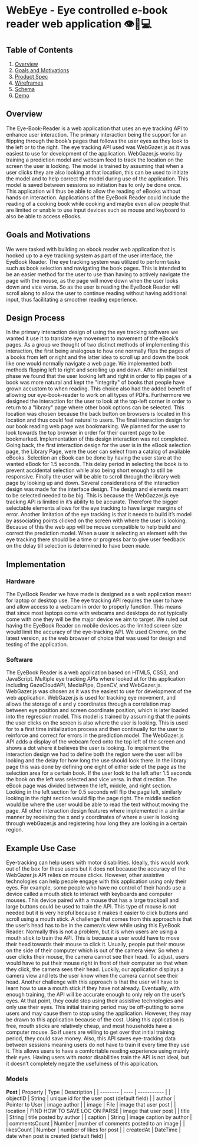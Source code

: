 # WebEye - Eye controlled e-book reader web application 👁📖💻

## Table of Contents
1. [Overview](#Overview)
1. [Goals and Motivations](#Goals-and-Motivations)
1. [Product Spec](#Product-Spec)
1. [Wireframes](#Wireframes)
2. [Schema](#Schema)
1. [Demo](#Video-Walkthrough)

## Overview
The Eye-Book-Reader is a web application that uses an eye tracking API to enhance user interaction. The primary interaction being the support for an flipping through the book’s pages that follows the user eyes as they look to the left or to the right. The eye tracking API used was WebGazer.js as it was easiest to use for development of the application. WebGazer.js works by training a prediction model and webcam feed to track the location on the screen the user is looking. The model is trained by assuming that when a user clicks they are also looking at that location, this can be used to initiate the model and to help correct the model during use of the application. This model is saved between sessions so initiation has to only be done once. This application will thus be able to allow the reading of eBooks without hands on interaction. Applications of the EyeBook Reader could include the reading of a cooking book while cooking and maybe even allow people that are limited or unable to use input devices such as mouse and keyboard to also be able to access eBooks.

## Goals and Motivations
We were tasked with building an ebook reader web application that is hooked up to a eye tracking system as part of the user interface, the EyeBook Reader. The eye tracking system was utilized to perform tasks such as book selection and navigating the book pages. This is intended to be an easier method for the user to use than having to actively navigate the page with the mouse, as the page will move down when the user looks down and vice versa. So as the user is reading the EyeBook Reader will scroll along to allow the user to continue reading without having additional input, thus facilitating a smoother reading experience.

## Design Process
In the primary interaction design of using the eye tracking software we wanted it use it to translate eye movement to movement of the eBook’s pages. As a group we thought of two distinct methods of implementing this interaction, the first being analogous to how one normally flips the pages of a books from left or right and the latter idea to scroll up and down the book like one would normally navigate a web page.
We implemented both methods flipping left to right and scrolling up and down. After an initial test phase we found that the user looking left and right in order to flip pages of a book was more natural and kept the "integrity" of books that people have grown accustom to when reading. This choice also had the added benefit of allowing our eye-book-reader to work on all types of PDFs. Furthermore we designed the interaction for the user to look at the top-left corner in order to return to a "library" page where other book options can be selected. This location was chosen because the back button on browsers is located in this location and thus could feel natural to users. The final interaction design for our book reading web page was bookmarking. We planned for the user to look towards the top browser in order
for their current page to be bookmarked. Implementation of this design interaction was not completed. Going back, the first interaction design for the user is in the eBook selection page, the Library Page, were the user can select from a catalog of available eBooks. Selection an eBook can be done by having the user stare at the wanted eBook for 1.5 seconds. This delay period in selecting the book is to prevent accidental selection while also being short enough to still be responsive. Finally the user will be able to scroll through the library web page by looking up and down.
Several considerations of the interaction design was made for the interface design. The design and elements meant to be selected needed to be big. This is because the WebGazzer.js eye tracking API is limited in it’s ability to be accurate. Therefore the bigger selectable elements allows for the eye tracking to have larger margins of error. Another limitation of the eye tracking is that it needs to build it’s model by associating points clicked on the screen with where the user is looking. Because of this the web app will be mouse compatible to help build and correct the prediction model. When a user is selecting an element with the eye tracking there should be a time or progress bar to give user feedback on the delay till selection is determined to have been made.

## Implementation

### Hardware
The EyeBook Reader we have made is designed as a web application meant for laptop or desktop use. The eye tracking API requires the user to have and allow access to a webcam in order to properly function. This means that since most laptops come with webcams and desktops do not typically come with one they will be the major device we aim to target. We ruled out having the EyeBook Reader on mobile devices as the limited screen size would limit the accuracy of the eye-tracking API. We used Chrome, on the latest version, as the web browser of choice that was used for design and testing of the application.

### Software
The EyeBook Reader is a web application based on HTML5, CSS3, and JavaScript. Multiple eye tracking APIs where looked at for this application including GazeCloudAPI, MediaPipe, OpenCV, and WebGazer.js. WebGazer.js was chosen as it was the easiest to use for development of the web application. WebGazer.js is used for tracking eye movement, and allows the storage of x and y coordinates through a correlation map between eye position and screen coordinate position, which is later loaded into the regression model. This model is trained by assuming that the points the user clicks on the screen is also where the user is looking. This is used for to a first time initialization process and then continually for the user to reinforce and correct for errors in the prediction model. The WebGazer.js API adds a display of the webcam feed onto the top left of the screen and shows a dot where it believes the user is looking.
To implement the interaction design we had to define both the region were the user will be looking and the delay for how long the use should look there. In the library page this was done by defining one eight of either side of the page as the selection area for a certain book. If the user look to the left after 1.5 seconds the book on the left was selected and vice versa. in that direction. The eBook page was divided between the left, middle, and right section. Looking in the left section for 0.5 seconds will flip the page left, similarly looking in the right section would flip the page right. The middle section would be where the user would be able to read the text without moving the page. All other interaction design features where implemented in a similar manner by receiving the x and y coordinates of where a user is looking through webGazer.js and registering how long they are looking in a certain region.

## Example Use Case
Eye-tracking can help users with motor disabilities. Ideally, this would work out of the box for these users but it does not because the accuracy of the WebGazer.js API relies on mouse clicks. However, other assistive technologies can help people engage with this application using only their eyes. For example, some people who have no control of their hands use a device called a mouth stick to interact with keyboards and computer mouses. This device paired with a mouse that has a large trackball and large buttons could be used to train the API. This type of mouse is not needed but it is very helpful because it makes it easier to click buttons and scroll using a mouth stick. A challenge that comes from this approach is that the user’s head has to be in the camera’s view while using this EyeBook Reader. Normally this is not a problem, but it is when users are using a mouth stick to train the API. This is because a user would have to move their head towards their mouse to click it. Usually, people put their mouse on the side of their computer which is out of the camera view. So when a user clicks their mouse, the camera cannot see their head. To adjust, users would have to put their mouse right in front of their computer so that when they click, the camera sees their head. Luckily, our application displays a camera view and lets the user know when the camera cannot see their head. Another challenge with this approach is that the user will have to learn how to use a mouth stick if they have not already.
Eventually, with enough training, the API will be accurate enough to only rely on the user’s eyes. At that point, they could stop using their assistive technologies and only use their eyes. This initial training period may be off-putting to some users and may cause them to stop using the application. However, they may be drawn to this application because of the cost. Using this application is free, mouth sticks are relatively cheap, and most households have a computer mouse. So if users are willing to get over that initial training period, they could save money. Also, this API saves eye-tracking data between sessions meaning users do not have to train it every time they use it. This allows users to have a comfortable reading experience using mainly their eyes. Having users with motor disabilities train the API is not ideal, but it doesn’t completely negate the usefulness of this application.

### Models

**Post**
| Property | Type | Description |
| -------- | ---- | ----------- | 
| objectID | String | unique id for the user post (default field) |
| author | Pointer to User | image author |
| image | File | image that user post | 
| location | FIND HOW TO SAVE LOC ON PARSE | image that user post | 
| title | String | title posted by author |
| caption | String | image caption by author |
| commentsCount | Number | number of comments posted to an image |
| likesCount | Number | number of likes for post |
| createdAt | DateTime | date when post is created (default field) |





